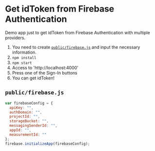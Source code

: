 # Get idToken from Firebase Authentication

Demo app just to get idToken from Firebase Authentication with multiple providers.

1. You need to create [`public/firebase.js`](git@github.com:kino-puehddby/get-firebase-auth-token-demo.git) and input the necessary information.
2. `npm install`
3. `npm start`
4. Access to 'http://localhost:4000'
5. Press one of the Sign-In buttons
6. You can get idToken!

## `public/firebase.js`

```public/firebase.js
var firebaseConfig = {
  apiKey: "",
  authDomain: "",
  projectId: "",
  storageBucket: "",
  messagingSenderId: "",
  appId: "",
  measurementId: ""
};
firebase.initializeApp(firebaseConfig);
```
